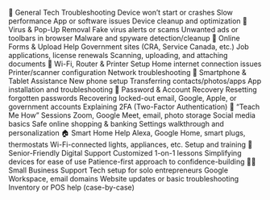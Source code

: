 🔧 General Tech Troubleshooting
Device won’t start or crashes
Slow performance
App or software issues
Device cleanup and optimization
🧹 Virus & Pop-Up Removal
Fake virus alerts or scams
Unwanted ads or toolbars in browser
Malware and spyware detection/cleanup
📄 Online Forms & Upload Help
Government sites (CRA, Service Canada, etc.)
Job applications, license renewals
Scanning, uploading, and attaching documents
📶 Wi-Fi, Router & Printer Setup
Home internet connection issues
Printer/scanner configuration
Network troubleshooting
📱 Smartphone & Tablet Assistance
New phone setup
Transferring contacts/photos/apps
App installation and troubleshooting
🔐 Password & Account Recovery
Resetting forgotten passwords
Recovering locked-out email, Google, Apple, or government accounts
Explaining 2FA (Two-Factor Authentication)
💬 “Teach Me How” Sessions
Zoom, Google Meet, email, photo storage
Social media basics
Safe online shopping & banking
Settings walkthrough and personalization
🏠 Smart Home Help
Alexa, Google Home, smart plugs, thermostats
Wi-Fi-connected lights, appliances, etc.
Setup and training
🧓 Senior-Friendly Digital Support
Customized 1-on-1 lessons
Simplifying devices for ease of use
Patience-first approach to confidence-building
🧑‍💼 Small Business Support
Tech setup for solo entrepreneurs
Google Workspace, email domains
Website updates or basic troubleshooting
Inventory or POS help (case-by-case)